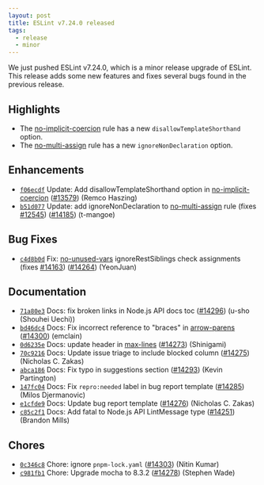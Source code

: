 ```yaml
---
layout: post
title: ESLint v7.24.0 released
tags:
  - release
  - minor
---
```


We just pushed ESLint v7.24.0, which is a minor release upgrade of ESLint. This release adds some new features and fixes several bugs found in the previous release.

## Highlights

* The [no-implicit-coercion](/docs/rules/no-implicit-coercion) rule has a new `disallowTemplateShorthand` option.
* The [no-multi-assign](/docs/rules/no-multi-assign) rule has a new `ignoreNonDeclaration` option.








## Enhancements


* [`f06ecdf`](https://github.com/eslint/eslint/commit/f06ecdf78b6d6f366434d73a6acfe7041d575223) Update: Add disallowTemplateShorthand option in [no-implicit-coercion](/docs/rules/no-implicit-coercion) ([#13579](https://github.com/eslint/eslint/issues/13579)) (Remco Haszing)
* [`b51d077`](https://github.com/eslint/eslint/commit/b51d0778d76c2aa27578caca3ea82c867dced3e4) Update: add ignoreNonDeclaration to [no-multi-assign](/docs/rules/no-multi-assign) rule (fixes [#12545](https://github.com/eslint/eslint/issues/12545)) ([#14185](https://github.com/eslint/eslint/issues/14185)) (t-mangoe)




## Bug Fixes


* [`c4d8b0d`](https://github.com/eslint/eslint/commit/c4d8b0db62b859e721105d4bc0f4044ce346995e) Fix: [no-unused-vars](/docs/rules/no-unused-vars) ignoreRestSiblings check assignments (fixes [#14163](https://github.com/eslint/eslint/issues/14163)) ([#14264](https://github.com/eslint/eslint/issues/14264)) (YeonJuan)




## Documentation


* [`71a80e3`](https://github.com/eslint/eslint/commit/71a80e38aab2dada01b808ed43d9b0e806d863c4) Docs: fix broken links in Node.js API docs toc ([#14296](https://github.com/eslint/eslint/issues/14296)) (u-sho (Shouhei Uechi))
* [`bd46dc4`](https://github.com/eslint/eslint/commit/bd46dc4647faa4c3bbb5f60d4c00616a64081398) Docs: Fix incorrect reference to "braces" in [arrow-parens](/docs/rules/arrow-parens) ([#14300](https://github.com/eslint/eslint/issues/14300)) (emclain)
* [`0d6235e`](https://github.com/eslint/eslint/commit/0d6235ea201b8b90761ee69bb4d46ae18899c28d) Docs: update header in [max-lines](/docs/rules/max-lines) ([#14273](https://github.com/eslint/eslint/issues/14273)) (Shinigami)
* [`70c9216`](https://github.com/eslint/eslint/commit/70c92164017238e329e3a2d1654a0227b8f953f7) Docs: Update issue triage to include blocked column ([#14275](https://github.com/eslint/eslint/issues/14275)) (Nicholas C. Zakas)
* [`abca186`](https://github.com/eslint/eslint/commit/abca186a845200fd7728c4e5f220973e640054f9) Docs: Fix typo in suggestions section ([#14293](https://github.com/eslint/eslint/issues/14293)) (Kevin Partington)
* [`147fc04`](https://github.com/eslint/eslint/commit/147fc045e699811fab33dddf77498324ddf7e9d6) Docs: Fix `repro:needed` label in bug report template ([#14285](https://github.com/eslint/eslint/issues/14285)) (Milos Djermanovic)
* [`e1cfde9`](https://github.com/eslint/eslint/commit/e1cfde93eec71a15c2df1ad660a7a6171204ba80) Docs: Update bug report template ([#14276](https://github.com/eslint/eslint/issues/14276)) (Nicholas C. Zakas)
* [`c85c2f1`](https://github.com/eslint/eslint/commit/c85c2f1138a9e952655f19ee780ab0c8e35431a8) Docs: Add fatal to Node.js API LintMessage type ([#14251](https://github.com/eslint/eslint/issues/14251)) (Brandon Mills)








## Chores


* [`0c346c8`](https://github.com/eslint/eslint/commit/0c346c87fa83c6d1184fdafb9c0748c2e15a423d) Chore: ignore `pnpm-lock.yaml` ([#14303](https://github.com/eslint/eslint/issues/14303)) (Nitin Kumar)
* [`c981fb1`](https://github.com/eslint/eslint/commit/c981fb1994cd04914042ced1980aa86b68ba7be9) Chore: Upgrade mocha to 8.3.2 ([#14278](https://github.com/eslint/eslint/issues/14278)) (Stephen Wade)


